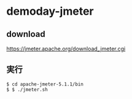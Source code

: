 # demoday-jmeter

## download

https://jmeter.apache.org/download_jmeter.cgi

## 実行

```
$ cd apache-jmeter-5.1.1/bin
$ $ ./jmeter.sh
```
